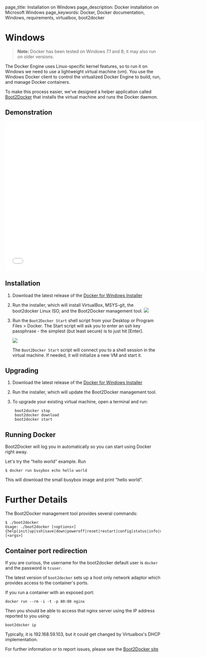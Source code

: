 page_title: Installation on Windows
page_description: Docker installation on Microsoft Windows
page_keywords: Docker, Docker documentation, Windows, requirements, virtualbox, boot2docker

# Windows
> **Note:**
> Docker has been tested on Windows 7.1 and 8; it may also run on older versions.


The Docker Engine uses Linux-specific kernel features, so to run it on Windows
we need to use a lightweight virtual machine (vm).  You use the Windows Docker client to
control the virtualized Docker Engine to build, run, and manage Docker containers.

To make this process easier, we've designed a helper application called
[Boot2Docker](https://github.com/boot2docker/boot2docker) that installs the
virtual machine and runs the Docker daemon.

## Demonstration

<iframe width="640" height="480" src="//www.youtube.com/embed/oSHN8_uiZd4?rel=0" frameborder="0" allowfullscreen></iframe>

## Installation

1. Download the latest release of the [Docker for Windows Installer](https://github.com/boot2docker/windows-installer/releases)
2. Run the installer, which will install VirtualBox, MSYS-git, the boot2docker Linux ISO,
and the Boot2Docker management tool.
   ![](/installation/images/windows-installer.png)
3. Run the `Boot2Docker Start` shell script from your Desktop or Program Files > Docker.
   The Start script will ask you to enter an ssh key passphrase - the simplest
   (but least secure) is to just hit [Enter].

   ![](/installation/images/windows-boot2docker-start.png)

   The `Boot2Docker Start` script will connect you to a shell session in the virtual
   machine. If needed, it will initialize a new VM and start it.

## Upgrading

1. Download the latest release of the [Docker for Windows Installer](
   https://github.com/boot2docker/windows-installer/releases)

2. Run the installer, which will update the Boot2Docker management tool.

3. To upgrade your existing virtual machine, open a terminal and run:

        boot2docker stop
        boot2docker download
        boot2docker start

## Running Docker

Boot2Docker will log you in automatically so you can start using Docker right away.

Let's try the “hello world” example. Run

    $ docker run busybox echo hello world

This will download the small busybox image and print "hello world".


# Further Details

The Boot2Docker management tool provides several commands:

    $ ./boot2docker
    Usage: ./boot2docker [<options>] {help|init|up|ssh|save|down|poweroff|reset|restart|config|status|info|delete|download|version} [<args>]


## Container port redirection

If you are curious, the username for the boot2docker default user is `docker` and the password is `tcuser`.

The latest version of `boot2docker` sets up a host only network adaptor which provides access to the container's ports.

If you run a container with an exposed port:

    docker run --rm -i -t -p 80:80 nginx

Then you should be able to access that nginx server using the IP address reported
to you using:

    boot2docker ip

Typically, it is 192.168.59.103, but it could get changed by Virtualbox's DHCP
implementation.

For further information or to report issues, please see the [Boot2Docker site](http://boot2docker.io)
